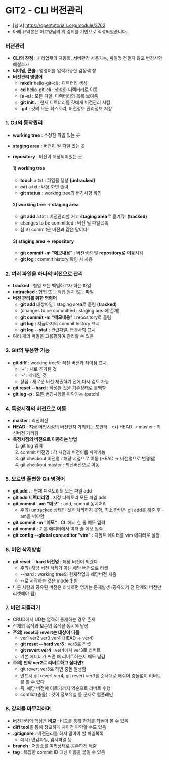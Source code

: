 ﻿# GIT2 - CLI 버전관리

- [참고] <https://opentutorials.org/module/3762>
- 아래 요약본은 이고잉님의 위 강의를 기반으로 작성되었습니다. 

### 버전관리
- **CLI의 장점** : 처리업무의 자동화, 서버환경 사용가능, 파일명 건들지 않고 변경사항 해설추가
- **터미널, 콘솔** : 명령어를 입력가능한 검정색 창
- **버전관리 명령어**
	- **mkdir** hello-git-cli : 디렉터리 생성
	- **cd** hello-git-cli : 생성한 디렉터리로 이동
	- **ls -al** : 모든 파일, 디렉터리의 목록 보여줌
	- **git init .** : 현재 디렉터리를 깃에게 버전관리 시킴
	- **.git** : 깃의 모든 히스토리, 버전정보 관리정보 저장

### 1. Git의 동작원리
- **working tree** : 수정한 파일 있는 곳
- **staging area** : 버전이 될 파일 있는 곳
- **repository** : 버전이 저장되어있는 곳
 
	#### 1) working tree
	- **touch** a.txt : 파일을 생성 **(untracked)**
	- **cat** a.txt : 내용 화면 출력
	- **git status** : working tree의 변경사항 확인
	
	#### 2) working tree -> staging area
	- **git add** a.txt : 버전관리할 거고 **staging area**로 옮겨줘! **(tracked)**
	- changes to be committed : 버전 될 파일목록
	- 참고) commit은 버전과 같은 말이다!
	 
	#### 3) staging area -> repository
	- **git commit -m "메모내용"** : 버전생성 및 **repository로 이동**시킴
	- **git log** : commit history 확인 시 사용

	
### 2. 여러 파일을 하나의 버전으로 관리
- **tracked** : 협업 또는 백업하고자 하는 파일
- **untracked** : 협업 또는 백업 원치 않는 파일
- **버전 관리를 위한 명령어**
	- **git add** 대상파일 : staging area로 올림 **(tracked)**
	- (changes to be committed : staging area에 존재)
	- **git commit -m "메모내용"** : repository로 올림
	- **git log** : 지금까지의 commit history 표시
	- **git log --stat** : 관련파일, 변경사항 표시
- 여러 개의 파일을 그룹핑하여 관리할 수 있음

### 3. Git의 유용한 기능
- **git diff** : working tree와 직전 버전과 차이점 표시
	- '+' : 새로 추가된 것
	- '-' : 삭제된 것
	- 장점 : 새로운 버전 제출하기 전에 다시 검토 가능
- **git reset --hard** : 작성한 것을 기존상태로 롤백함
- **git log -p** : 모든 변경사항을 파악가능 (patch)

### 4. 특정시점의 버전으로 이동
- **master** : 최신버전
- **HEAD** : 지금 어떤시점의 버전인지 가리키는 포인터 - ex) HEAD -> master : 최신버전 가리킴
- **특정시점의 버전으로 이동하는 방법**
	1) git log 입력
	2) commit 버전명 : 각 시점의 버전이름 파악가능
	3) git checkout 버전명 : 해당 시점으로 이동 (HEAD -> 버전명으로 변경됨)
	4) git checkout master : 최신버전으로 이동

### 5. 모르면 풀편한 Git 명령어
- **git add .** : 현재 디렉토리의 모든 파일 add
- **git add 디렉터리명** : 지정 디렉토리 모든 파일 add
- **git commit -am "메모"** : add, commit 동시처리
	- 주의) untracked 상태인 것은 처리하지 못함, 최소 한번은 git add를 해준 후 -am을 써야함
- **git commit -m "메모"** : CLI에서 한 줄 메모 입력
- **git commit** : 기본 에디터에서 여러 줄 메모 입력
- **git config --global core.editor "vim"** : 디폴트 에디터를 vim 에디터로 설정

### 6. 버전 삭제방법
- **git reset --hard 버전명** : 해당 버전이 되겠다
	- 주의) 해당 버전 삭제가 아닌 해당 버전으로 리셋
	- --hard : working tree의 현재작업과 해당버전 지움
	- --로 시작하는 것은 mode라 함
- 다른 사람과 공유된 버전은 리셋하면 엉키는 문제발생 (공유되기 전 단계의 버전만 리셋해야 됨)

### 7. 버전 되돌리기
- CRUD에서 UD는 엄격히 통제하는 경우 존재
- 삭제의 목적과 보존의 목적을 동시에 달성
- **주의) reset과 revert는 대상이 다름**
	- ver1 ver2 ver3 ver4 (HEAD -> ver4)
	- **git reset --hard ver3** : ver3로 리셋
	- **git revert ver4** : ver4에서 ver3로 리버트
	- 기본 에디터가 뜨면 왜 리버트하는지 메모 남김
- **주의) 만약 ver2로 리버트하고 싶다면?**
	- git revert ver3로 하면 충돌 발생함
	- 반드시 git revert ver4, git revert ver3를 순서대로 해줘야 충돌없이 리버트를 할 수 있다
	- 즉, 해당 버전에 이르기까지 역순으로 리버트 수행
	- conflict(충돌) : 깃이 정보유실 등 문제로 컴플레인

### 8. 강의를 마무리하며
- 버전관리의 핵심은 **비교** : 비교를 통해 과거를 되돌아 볼 수 있음
- **diff tool**을 통해 정교하게 차이점 파악할 수도 있음
- **.gitignore** : 버전관리를 하지 말아야 할 파일목록
	- 예시) 민감파일, 임시파일 등
- **branch** : 저장소를 여러상태로 공존하게 해줌
- **tag** : 복잡한 commit ID 대신 이름을 붙일 수 있음